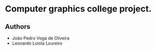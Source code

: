 # Computer graphics college project.

## Authors
 * João Pedro Voga de Oliveira
 * Leonardo Loiola Loureiro